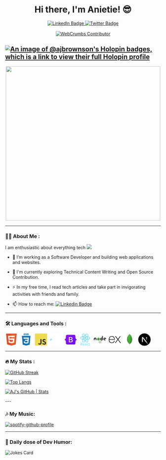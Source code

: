 <div id="header" align="center">
  <h1>
    Hi there, I'm Anietie! &#128526;
  </h1>

  <div id="badges" align="center">
    <a href="www.linkedin.com/in/anietie-brownson-b874a4267">
      <img src="https://img.shields.io/badge/LinkedIn-blue?style=for-the-badge&logo=linkedin&logoColor=white" alt="LinkedIn Badge"/>
    </a>
    <a href="https://twitter.com/TechieAnni">
      <img src="https://img.shields.io/badge/Twitter-blue?style=for-the-badge&logo=twitter&logoColor=white" alt="Twitter Badge"/>
    </a>
  </div>

  <img src="https://komarev.com/ghpvc/?username=AJBrownson&style=flat-square&color=blue" alt=""/>
</div>

<div id="contributor-badges" align="center">
  <a href="https://github.com/webcrumbs-community/webcrumbs">
  <img
    src="https://github.com/webcrumbs-community/webcrumbs/blob/main/src/img/contributor-badge.png"
    alt="WebCrumbs Contributor"
    width="200px"
  />
</a>
</div>

[![An image of @ajbrownson's Holopin badges, which is a link to view their full Holopin profile](https://holopin.me/ajbrownson)](https://holopin.io/@ajbrownson)
---

<div align='center'>
  <img src='https://media.giphy.com/media/R03zWv5p1oNSQd91EP/giphy.gif' width="500" height="500" />
</div>

---

### :man_technologist: About Me :
I am enthusiastic about everything tech <img src="https://media.giphy.com/media/WUlplcMpOCEmTGBtBW/giphy.gif" width="30">

- :telescope: I’m working as a Software Developer and building web applications and websites.

- :seedling: I'm currently exploring Technical Content Writing and Open Source Contribution.

- :zap: In my free time, I read tech articles and take part in invigorating activities with friends and family.

- :mailbox: How to reach me: [![Linkedin Badge](https://img.shields.io/badge/-Anietie-blue?style=flat&logo=Linkedin&logoColor=white)](www.linkedin.com/in/anietie-brownson-b874a4267)

---

### :hammer_and_wrench: Languages and Tools :
<div>
  <img src="https://github.com/devicons/devicon/blob/master/icons/html5/html5-original.svg" title="HTML5" alt="HTML" width="40" height="40"/>&nbsp;
  <img src="https://github.com/devicons/devicon/blob/master/icons/css3/css3-plain-wordmark.svg"  title="CSS3" alt="CSS" width="40" height="40"/>&nbsp;
  <img src="https://github.com/devicons/devicon/blob/master/icons/javascript/javascript-original.svg" title="JavaScript" alt="JavaScript" width="40" height="40"/>&nbsp;
  <img src='https://github.com/devicons/devicon/blob/master/icons/tailwindcss/tailwindcss-original-wordmark.svg' title="TailwindCSS" alt="TailwindCSS" width="40" height="40"/>&nbsp;
  <img src='https://github.com/devicons/devicon/blob/master/icons/bootstrap/bootstrap-original.svg' title="Bootstrap alt="Bootstrap" width="40" height="40"/>&nbsp;
  <img src="https://github.com/devicons/devicon/blob/master/icons/react/react-original-wordmark.svg" title="React" alt="React" width="40" height="40"/>&nbsp;
  <img src="https://github.com/devicons/devicon/blob/master/icons/nodejs/nodejs-original-wordmark.svg" title="NodeJS" alt="NodeJS" width="40" height="40"/>&nbsp;
  <img src='https://github.com/devicons/devicon/blob/master/icons/express/express-original.svg' title="ExpressJS" alt="ExpressJS" width="40" height="40"/>&nbsp;
  <img src='https://github.com/devicons/devicon/blob/master/icons/mongodb/mongodb-original.svg' title="MongoDB" alt="MongoDB" width="40" height="40"/>&nbsp;
  <img src='https://github.com/devicons/devicon/blob/master/icons/nextjs/nextjs-original.svg' title="NextJS" alt="NextJS" width="40" height="40"/>&nbsp;
</div>

---

### :fire: My Stats :
<div align='flex'>
  
[![GitHub Streak](http://github-readme-streak-stats.herokuapp.com?user=AJBrownson&theme=dark&background=000000)](https://git.io/streak-stats)

[![Top Langs](https://github-readme-stats.vercel.app/api/top-langs/?username=AJBrownson&layout=compact&theme=vision-friendly-dark)](https://github.com/anuraghazra/github-readme-stats)

[![AJ's GitHub | Stats](https://stats.quira.sh/AJ/github?theme=dark)](https://quira.sh?utm_source=widgets&utm_campaign=AJ)

</div>
---

### &#127926; My Music:
[![spotify-github-profile](https://spotify-github-profile.vercel.app/api/view?uid=31nxepulhpqbyrknigjiebqgt3x4&cover_image=true&theme=default&show_offline=false&background_color=121212&interchange=true&bar_color=53b14f&bar_color_cover=false)](https://spotify-github-profile.vercel.app/api/view?uid=31nxepulhpqbyrknigjiebqgt3x4&redirect=true)

---

### &#129315; Daily dose of Dev Humor:
![Jokes Card](https://readme-jokes.vercel.app/api?hideBorder)



<!--
**AJBrownson/AJBrownson** is a ✨ _special_ ✨ repository because its `README.md` (this file) appears on your GitHub profile.

Here are some ideas to get you started:

- 🔭 I’m currently working on ...
- 🌱 I’m currently learning ...
- 👯 I’m looking to collaborate on ...
- 🤔 I’m looking for help with ...
- 💬 Ask me about ...
- 📫 How to reach me: ...
- 😄 Pronouns: ...
- ⚡ Fun fact: ...
-->
